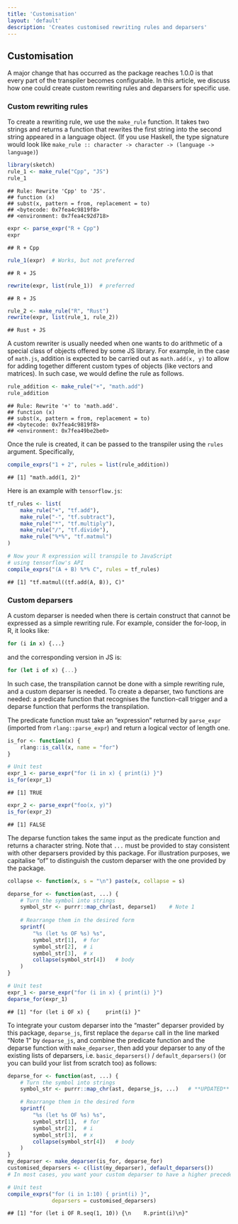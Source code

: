 ```yaml
---
title: 'Customisation'
layout: 'default'
description: 'Creates customised rewriting rules and deparsers'
---
```



## Customisation

A major change that has occurred as the package reaches 1.0.0 is that
every part of the transpiler becomes configurable. In this article, we
discuss how one could create custom rewriting rules and deparsers for
specific use.

### Custom rewriting rules

To create a rewriting rule, we use the `make_rule` function. It takes
two strings and returns a function that rewrites the first string into
the second string appeared in a language object. (If you use Haskell,
the type signature would look like `make_rule :: character -> character
-> (language -> language)`)

``` r
library(sketch)
rule_1 <- make_rule("Cpp", "JS")
rule_1
```

    ## Rule: Rewrite 'Cpp' to 'JS'.
    ## function (x) 
    ## subst(x, pattern = from, replacement = to)
    ## <bytecode: 0x7fea4c9819f8>
    ## <environment: 0x7fea4c92d718>

``` r
expr <- parse_expr("R + Cpp")
expr
```

    ## R + Cpp

``` r
rule_1(expr)  # Works, but not preferred
```

    ## R + JS

``` r
rewrite(expr, list(rule_1))  # preferred
```

    ## R + JS

``` r
rule_2 <- make_rule("R", "Rust")
rewrite(expr, list(rule_1, rule_2))
```

    ## Rust + JS

A custom rewriter is usually needed when one wants to do arithmetic of a
special class of objects offered by some JS library. For example, in the
case of `math.js`, addition is expected to be carried out as
`math.add(x, y)` to allow for adding together different custom types of
objects (like vectors and matrices). In such case, we would define the
rule as follows.

``` r
rule_addition <- make_rule("+", "math.add")
rule_addition
```

    ## Rule: Rewrite '+' to 'math.add'.
    ## function (x) 
    ## subst(x, pattern = from, replacement = to)
    ## <bytecode: 0x7fea4c9819f8>
    ## <environment: 0x7fea49be2be0>

Once the rule is created, it can be passed to the transpiler using the
`rules` argument. Specifically,

``` r
compile_exprs("1 + 2", rules = list(rule_addition))
```

    ## [1] "math.add(1, 2)"

Here is an example with `tensorflow.js`:

``` r
tf_rules <- list(
    make_rule("+", "tf.add"),
    make_rule("-", "tf.subtract"),
    make_rule("*", "tf.multiply"),
    make_rule("/", "tf.divide"),
    make_rule("%*%", "tf.matmul")
)

# Now your R expression will transpile to JavaScript
# using tensorflow's API
compile_exprs("(A + B) %*% C", rules = tf_rules)
```

    ## [1] "tf.matmul((tf.add(A, B)), C)"

### Custom deparsers

A custom deparser is needed when there is certain construct that cannot
be expressed as a simple rewriting rule. For example, consider the
for-loop, in R, it looks like:

``` r
for (i in x) {...}
```

and the corresponding version in JS is:

``` js
for (let i of x) {...}
```

In such case, the transpilation cannot be done with a simple rewriting
rule, and a custom deparser is needed. To create a deparser, two
functions are needed: a predicate function that recognises the
function-call trigger and a deparse function that performs the
transpilation.

The predicate function must take an “expression” returned by
`parse_expr` (imported from `rlang::parse_expr`) and return a logical
vector of length one.

``` r
is_for <- function(x) {
    rlang::is_call(x, name = "for")
}

# Unit test
expr_1 <- parse_expr("for (i in x) { print(i) }")
is_for(expr_1)
```

    ## [1] TRUE

``` r
expr_2 <- parse_expr("foo(x, y)")
is_for(expr_2)
```

    ## [1] FALSE

The deparse function takes the same input as the predicate function and
returns a character string. Note that `...` must be provided to stay
consistent with other deparsers provided by this package. For
illustration purposes, we capitalise “of” to distinguish the custom
deparser with the one provided by the package.

``` r
collapse <- function(x, s = "\n") paste(x, collapse = s)

deparse_for <- function(ast, ...) {
    # Turn the symbol into strings
    symbol_str <- purrr::map_chr(ast, deparse1)    # Note 1
    
    # Rearrange them in the desired form
    sprintf(
        "%s (let %s OF %s) %s", 
        symbol_str[1],  # for
        symbol_str[2],  # i
        symbol_str[3],  # x
        collapse(symbol_str[4])   # body
    )
}

# Unit test
expr_1 <- parse_expr("for (i in x) { print(i) }")
deparse_for(expr_1)
```

    ## [1] "for (let i OF x) {     print(i) }"

To integrate your custom deparser into the “master” deparser provided by
this package, `deparse_js`, first replace the `deparse` call in the line
marked “Note 1” by `deparse_js`, and combine the predicate function and
the deparse function with `make_deparser`, then add your deparser to any
of the existing lists of deparsers, i.e. `basic_deparsers()` /
`default_deparsers()` (or you can build your list from scratch too) as
follows:

``` r
deparse_for <- function(ast, ...) {
    # Turn the symbol into strings
    symbol_str <- purrr::map_chr(ast, deparse_js, ...)   # **UPDATED**

    # Rearrange them in the desired form
    sprintf(
        "%s (let %s OF %s) %s", 
        symbol_str[1],  # for
        symbol_str[2],  # i
        symbol_str[3],  # x
        collapse(symbol_str[4])   # body
    )
}
my_deparser <- make_deparser(is_for, deparse_for)
customised_deparsers <- c(list(my_deparser), default_deparsers())
# In most cases, you want your custom deparser to have a higher precedence than the package's ones. So it is added to the front rather than to the end.

# Unit test
compile_exprs("for (i in 1:10) { print(i) }", 
              deparsers = customised_deparsers)
```

    ## [1] "for (let i OF R.seq(1, 10)) {\n    R.print(i)\n}"
